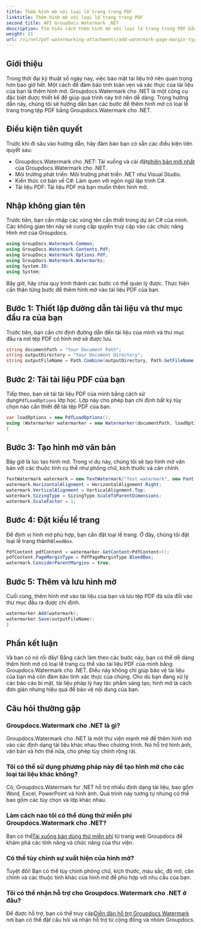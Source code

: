 ```yaml
---
title: Thêm hình mờ với loại lề trang trong PDF
linktitle: Thêm hình mờ với loại lề trang trong PDF
second_title: API GroupDocs.Watermark .NET
description: Tìm hiểu cách thêm hình mờ với loại lề trang trong PDF bằng Groupdocs cho .NET. Bảo mật tài liệu của bạn một cách dễ dàng.
weight: 21
url: /vi/net/pdf-watermarking-attachments/add-watermark-page-margin-type-pdf/
---
```

## Giới thiệu
Trong thời đại kỹ thuật số ngày nay, việc bảo mật tài liệu trở nên quan trọng hơn bao giờ hết. Một cách để đảm bảo tính toàn vẹn và xác thực của tài liệu của bạn là thêm hình mờ. Groupdocs.Watermark cho .NET là một công cụ đặc biệt được thiết kế để giúp quá trình này trở nên dễ dàng. Trong hướng dẫn này, chúng tôi sẽ hướng dẫn bạn các bước để thêm hình mờ có loại lề trang trong tệp PDF bằng Groupdocs.Watermark cho .NET.
## Điều kiện tiên quyết
Trước khi đi sâu vào hướng dẫn, hãy đảm bảo bạn có sẵn các điều kiện tiên quyết sau:
-  Groupdocs.Watermark cho .NET: Tải xuống và cài đặt[phiên bản mới nhất](https://releases.groupdocs.com/Watermark/net/) của Groupdocs.Watermark cho .NET.
- Môi trường phát triển: Môi trường phát triển .NET như Visual Studio.
- Kiến thức cơ bản về C#: Làm quen với ngôn ngữ lập trình C#.
- Tài liệu PDF: Tài liệu PDF mà bạn muốn thêm hình mờ.
## Nhập không gian tên
Trước tiên, bạn cần nhập các vùng tên cần thiết trong dự án C# của mình. Các không gian tên này sẽ cung cấp quyền truy cập vào các chức năng Hình mờ của Groupdocs.
```csharp
using GroupDocs.Watermark.Common;
using GroupDocs.Watermark.Contents.Pdf;
using GroupDocs.Watermark.Options.Pdf;
using GroupDocs.Watermark.Watermarks;
using System.IO;
using System;
```
Bây giờ, hãy chia quy trình thành các bước có thể quản lý được. Thực hiện cẩn thận từng bước để thêm hình mờ vào tài liệu PDF của bạn.
## Bước 1: Thiết lập đường dẫn tài liệu và thư mục đầu ra của bạn
Trước tiên, bạn cần chỉ định đường dẫn đến tài liệu của mình và thư mục đầu ra nơi tệp PDF có hình mờ sẽ được lưu.
```csharp
string documentPath = "Your Document Path";
string outputDirectory = "Your Document Directory";
string outputFileName = Path.Combine(outputDirectory, Path.GetFileName(documentPath));
```
## Bước 2: Tải tài liệu PDF của bạn
 Tiếp theo, bạn sẽ tải tài liệu PDF của mình bằng cách sử dụng`PdfLoadOptions` lớp học. Lớp này cho phép bạn chỉ định bất kỳ tùy chọn nào cần thiết để tải tệp PDF của bạn.
```csharp
var loadOptions = new PdfLoadOptions();
using (Watermarker watermarker = new Watermarker(documentPath, loadOptions))
{
```
## Bước 3: Tạo hình mờ văn bản
Bây giờ là lúc tạo hình mờ. Trong ví dụ này, chúng tôi sẽ tạo hình mờ văn bản với các thuộc tính cụ thể như phông chữ, kích thước và căn chỉnh.
```csharp
TextWatermark watermark = new TextWatermark("Test watermark", new Font("Arial", 42));
watermark.HorizontalAlignment = HorizontalAlignment.Right;
watermark.VerticalAlignment = VerticalAlignment.Top;
watermark.SizingType = SizingType.ScaleToParentDimensions;
watermark.ScaleFactor = 1;
```
## Bước 4: Đặt kiểu lề trang
 Để định vị hình mờ phù hợp, bạn cần đặt loại lề trang. Ở đây, chúng tôi đặt loại lề trang thành`BleedBox`.
```csharp
PdfContent pdfContent = watermarker.GetContent<PdfContent>();
pdfContent.PageMarginType = PdfPageMarginType.BleedBox;
watermark.ConsiderParentMargins = true;
```
## Bước 5: Thêm và lưu hình mờ
Cuối cùng, thêm hình mờ vào tài liệu của bạn và lưu tệp PDF đã sửa đổi vào thư mục đầu ra được chỉ định.
```csharp
watermarker.Add(watermark);
watermarker.Save(outputFileName);
}
```
## Phần kết luận
Và bạn có nó rồi đấy! Bằng cách làm theo các bước này, bạn có thể dễ dàng thêm hình mờ có loại lề trang cụ thể vào tài liệu PDF của mình bằng Groupdocs.Watermark cho .NET. Điều này không chỉ giúp bảo vệ tài liệu của bạn mà còn đảm bảo tính xác thực của chúng. Cho dù bạn đang xử lý các báo cáo bí mật, tài liệu pháp lý hay tác phẩm sáng tạo, hình mờ là cách đơn giản nhưng hiệu quả để bảo vệ nội dung của bạn.
## Câu hỏi thường gặp
### Groupdocs.Watermark cho .NET là gì?
Groupdocs.Watermark cho .NET là một thư viện mạnh mẽ để thêm hình mờ vào các định dạng tài liệu khác nhau theo chương trình. Nó hỗ trợ hình ảnh, văn bản và hơn thế nữa, cho phép tùy chỉnh rộng rãi.
### Tôi có thể sử dụng phương pháp này để tạo hình mờ cho các loại tài liệu khác không?
Có, Groupdocs.Watermark for .NET hỗ trợ nhiều định dạng tài liệu, bao gồm Word, Excel, PowerPoint và hình ảnh. Quá trình này tương tự nhưng có thể bao gồm các tùy chọn và lớp khác nhau.
### Làm cách nào tôi có thể dùng thử miễn phí Groupdocs.Watermark cho .NET?
 Bạn có thể[Tải xuống bản dùng thử miễn phí](https://releases.groupdocs.com/) từ trang web Groupdocs để khám phá các tính năng và chức năng của thư viện.
### Có thể tùy chỉnh sự xuất hiện của hình mờ?
Tuyệt đối! Bạn có thể tùy chỉnh phông chữ, kích thước, màu sắc, độ mờ, căn chỉnh và các thuộc tính khác của hình mờ để phù hợp với nhu cầu của bạn.
### Tôi có thể nhận hỗ trợ cho Groupdocs.Watermark cho .NET ở đâu?
 Để được hỗ trợ, bạn có thể truy cập[Diễn đàn hỗ trợ Groupdocs Watermark](https://forum.groupdocs.com/c/watermark/19) nơi bạn có thể đặt câu hỏi và nhận hỗ trợ từ cộng đồng và nhóm Groupdocs.